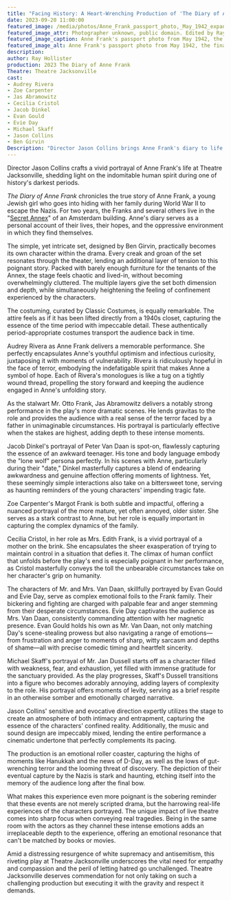 ```yaml
---
title: "Facing History: A Heart-Wrenching Production of 'The Diary of Anne Frank' at Theatre Jacksonville"
date: 2023-09-20 11:00:00
featured_image: /media/photos/Anne_Frank_passport_photo,_May_1942_expanded16x9.webp
featured_image_attr: Photographer unknown, public domain. Edited by Ray Hollister
featured_image_caption: Anne Frank's passport photo from May 1942, the final known image of her taken two months before she and her family went into hiding.
featured_image_alt: Anne Frank's passport photo from May 1942, the final known image of her taken two months before she and her family went into hiding.
description: 
author: Ray Hollister
production: 2023 The Diary of Anne Frank
Theatre: Theatre Jacksonville
cast: 
- Audrey Rivera
- Zoe Carpenter
- Jas Abramowitz
- Cecilia Cristol
- Jacob Dinkel
- Evan Gould
- Evie Day
- Michael Skaff
- Jason Collins
- Ben Girvin
Description: "Director Jason Collins brings Anne Frank's diary to life at Theatre Jacksonville. The production skillfully balances historic gravity with human resilience."
---
```

Director Jason Collins crafts a vivid portrayal of Anne Frank's life at Theatre Jacksonville, shedding light on the indomitable human spirit during one of history's darkest periods.

_The Diary of Anne Frank_ chronicles the true story of Anne Frank, a young Jewish girl who goes into hiding with her family during World War II to escape the Nazis. For two years, the Franks and several others live in the "[Secret Annex](https://www.annefrank.org/en/anne-frank/secret-annex/)" of an Amsterdam building. Anne's diary serves as a personal account of their lives, their hopes, and the oppressive environment in which they find themselves.

The simple, yet intricate set, designed by Ben Girvin, practically becomes its own character within the drama. Every creak and groan of the set resonates through the theater, lending an additional layer of tension to this poignant story. Packed with barely enough furniture for the tenants of the Annex, the stage feels chaotic and lived-in, without becoming overwhelmingly cluttered. The multiple layers give the set both dimension and depth, while simultaneously heightening the feeling of confinement experienced by the characters.

The costuming, curated by Classic Costumes, is equally remarkable. The attire feels as if it has been lifted directly from a 1940s closet, capturing the essence of the time period with impeccable detail. These authentically period-appropriate costumes transport the audience back in time.

Audrey Rivera as Anne Frank delivers a memorable performance. She perfectly encapsulates Anne's youthful optimism and infectious curiosity, juxtaposing it with moments of vulnerability. Rivera is ridiculously hopeful in the face of terror, embodying the indefatigable spirit that makes Anne a symbol of hope. Each of Rivera's monologues is like a tug on a tightly wound thread, propelling the story forward and keeping the audience engaged in Anne's unfolding story.

As the stalwart Mr. Otto Frank, Jas Abramowitz delivers a notably strong performance in the play's more dramatic scenes. He lends gravitas to the role and provides the audience with a real sense of the terror faced by a father in unimaginable circumstances. His portrayal is particularly effective when the stakes are highest, adding depth to these intense moments.

Jacob Dinkel's portrayal of Peter Van Daan is spot-on, flawlessly capturing the essence of an awkward teenager. His tone and body language embody the "lone wolf" persona perfectly. In his scenes with Anne, particularly during their "date," Dinkel masterfully captures a blend of endearing awkwardness and genuine affection offering moments of lightness. Yet, these seemingly simple interactions also take on a bittersweet tone, serving as haunting reminders of the young characters' impending tragic fate.

Zoe Carpenter's Margot Frank is both subtle and impactful, offering a nuanced portrayal of the more mature, yet often annoyed, older sister. She serves as a stark contrast to Anne, but her role is equally important in capturing the complex dynamics of the family.

Cecilia Cristol, in her role as Mrs. Edith Frank, is a vivid portrayal of a mother on the brink. She encapsulates the sheer exasperation of trying to maintain control in a situation that defies it. The climax of human conflict that unfolds before the play's end is especially poignant in her performance, as Cristol masterfully conveys the toll the unbearable circumstances take on her character's grip on humanity.

The characters of Mr. and Mrs. Van Daan, skillfully portrayed by Evan Gould and Evie Day, serve as complex emotional foils to the Frank family. Their bickering and fighting are charged with palpable fear and anger stemming from their desperate circumstances. Evie Day captivates the audience as Mrs. Van Daan, consistently commanding attention with her magnetic presence. Evan Gould holds his own as Mr. Van Daan, not only matching Day's scene-stealing prowess but also navigating a range of emotions—from frustration and anger to moments of sharp, witty sarcasm and depths of shame—all with precise comedic timing and heartfelt sincerity.

Michael Skaff's portrayal of Mr. Jan Dussell starts off as a character filled with weakness, fear, and exhaustion, yet filled with immense gratitude for the sanctuary provided. As the play progresses, Skaff's Dussell transitions into a figure who becomes adorably annoying, adding layers of complexity to the role. His portrayal offers moments of levity, serving as a brief respite in an otherwise somber and emotionally charged narrative.

Jason Collins' sensitive and evocative direction expertly utilizes the stage to create an atmosphere of both intimacy and entrapment, capturing the essence of the characters' confined reality. Additionally, the music and sound design are impeccably mixed, lending the entire performance a cinematic undertone that perfectly complements its pacing.

The production is an emotional roller coaster, capturing the highs of moments like Hanukkah and the news of D-Day, as well as the lows of gut-wrenching terror and the looming threat of discovery. The depiction of their eventual capture by the Nazis is stark and haunting, etching itself into the memory of the audience long after the final bow.

What makes this experience even more poignant is the sobering reminder that these events are not merely scripted drama, but the harrowing real-life experiences of the characters portrayed. The unique impact of live theatre comes into sharp focus when conveying real tragedies. Being in the same room with the actors as they channel these intense emotions adds an irreplaceable depth to the experience, offering an emotional resonance that can't be matched by books or movies.

Amid a distressing resurgence of white supremacy and antisemitism, this riveting play at Theatre Jacksonville underscores the vital need for empathy and compassion and the peril of letting hatred go unchallenged. Theatre Jacksonville deserves commendation for not only taking on such a challenging production but executing it with the gravity and respect it demands.
